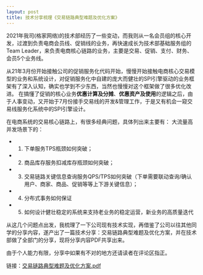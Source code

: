 ```yaml
---
layout: post
title: 技术分享梳理《交易链路典型难题及优化方案》
---
```


2021年我司(格家网络)的技术部经历了一些变动，而我则从一名会员组的核心开发，过渡到负责电商会员线、促销线的业务，再快速成长为技术部基础服务组的Team Leader，来负责电商核心链路的业务，主要是交易、促销、支付、财务、会员5个业务线。

从21年3月份开始接触公司的促销服务化代码开始，慢慢开始接触电商核心交易模型的业务和系统设计，对促销服务化中自建的庞大而健壮的SPI引擎驱动的业务框架有了深入认知，确实也学到不少东西，当然也慢慢对这个框架做了很多优化改进。
在搞懂了促销的核心业务**优惠计算及分摊**、**优惠资产及使用**的逻辑之后，由于人事变动，又开始于7月份接手交易线的开发&管理工作，于是又有机会一窥交易线服务化系统中的SPI引擎设计。

在电商系统的交易核心链路上，有很多经典问题，具体列出来主要有：
大流量高并发场景下的：
 - 1) 下单服务TPS瓶颈如何突破；
 - 2) 商品库存服务扣减库存瓶颈如何突破；
 - 3) 交易链路关键信息查询服务QPS/TPS如何突破（下单需要联动查询/确认用户、商家、商品、促销等等上下游关键信息）；
 - 4) 分布式事务如何保证
 - 5) 如何设计健壮稳定的系统来支持老业务的稳定运营，新业务的高质量迭代
 
从这几个问题点出发，我梳理了一下公司现有技术实现，再借鉴了公司以往其他同学的分享内容，遂产出了一篇技术分享：交易链路典型难题及优化方案，并在技术部做了全部门的分享，现将分享内容PDF共享出来。

由于个人能力有限，分享中如果有不对的地方还请读者在评论区指正。

链接：[交易链路典型难题及优化方案.pdf](/static/other/2021%E6%8A%80%E6%9C%AF%E5%88%86%E4%BA%AB-%E4%BA%A4%E6%98%93%E9%93%BE%E8%B7%AF%E5%85%B8%E5%9E%8B%E9%9A%BE%E9%A2%98%E5%8F%8A%E4%BC%98%E5%8C%96%E6%96%B9%E6%A1%88.pdf)

